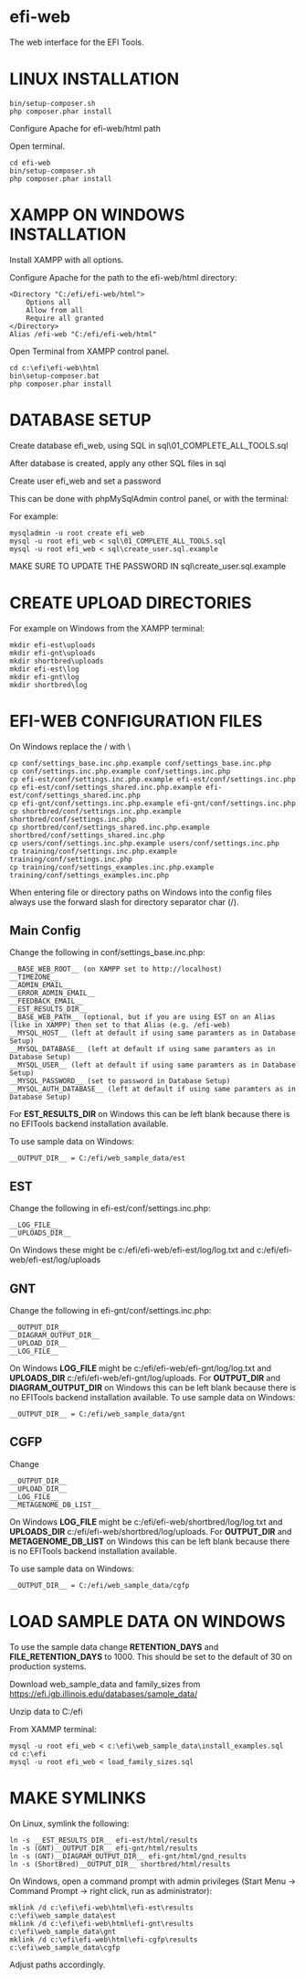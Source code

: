 # efi-web

The web interface for the EFI Tools.


# LINUX INSTALLATION

    bin/setup-composer.sh
    php composer.phar install

Configure Apache for efi-web/html path

Open terminal.

    cd efi-web
    bin/setup-composer.sh
    php composer.phar install


# XAMPP ON WINDOWS INSTALLATION

Install XAMPP with all options.

Configure Apache for the path to the efi-web/html directory:

    <Directory "C:/efi/efi-web/html">
        Options all
        Allow from all
        Require all granted
    </Directory>
    Alias /efi-web "C:/efi/efi-web/html"

Open Terminal from XAMPP control panel.

    cd c:\efi\efi-web\html
    bin\setup-composer.bat
    php composer.phar install


# DATABASE SETUP

Create database efi_web, using SQL in sql\01_COMPLETE_ALL_TOOLS.sql

After database is created, apply any other SQL files in sql

Create user efi_web and set a password

This can be done with phpMySqlAdmin control panel, or with the terminal:

For example:

    mysqladmin -u root create efi_web
    mysql -u root efi_web < sql\01_COMPLETE_ALL_TOOLS.sql
    mysql -u root efi_web < sql\create_user.sql.example

MAKE SURE TO UPDATE THE PASSWORD IN sql\create_user.sql.example


# CREATE UPLOAD DIRECTORIES

For example on Windows from the XAMPP terminal:

    mkdir efi-est\uploads
    mkdir efi-gnt\uploads
    mkdir shortbred\uploads
    mkdir efi-est\log
    mkdir efi-gnt\log
    mkdir shortbred\log


# EFI-WEB CONFIGURATION FILES

On Windows replace the / with \

    cp conf/settings_base.inc.php.example conf/settings_base.inc.php
    cp conf/settings.inc.php.example conf/settings.inc.php
    cp efi-est/conf/settings.inc.php.example efi-est/conf/settings.inc.php
    cp efi-est/conf/settings_shared.inc.php.example efi-est/conf/settings_shared.inc.php
    cp efi-gnt/conf/settings.inc.php.example efi-gnt/conf/settings.inc.php
    cp shortbred/conf/settings.inc.php.example shortbred/conf/settings.inc.php
    cp shortbred/conf/settings_shared.inc.php.example shortbred/conf/settings_shared.inc.php
    cp users/conf/settings.inc.php.example users/conf/settings.inc.php
    cp training/conf/settings.inc.php.example training/conf/settings.inc.php
    cp training/conf/settings_examples.inc.php.example training/conf/settings_examples.inc.php

When entering file or directory paths on Windows into the config files always use the forward slash for directory separator char (/).

## Main Config

Change the following in conf/settings_base.inc.php:

    __BASE_WEB_ROOT__ (on XAMPP set to http://localhost)
    __TIMEZONE__
    __ADMIN_EMAIL__
    __ERROR_ADMIN_EMAIL__
    __FEEDBACK_EMAIL__
    __EST_RESULTS_DIR__
    __BASE_WEB_PATH__ (optional, but if you are using EST on an Alias (like in XAMPP) then set to that Alias (e.g. /efi-web)
    __MYSQL_HOST__ (left at default if using same paramters as in Database Setup)
    __MYSQL_DATABASE__ (left at default if using same paramters as in Database Setup)
    __MYSQL_USER__ (left at default if using same paramters as in Database Setup)
    __MYSQL_PASSWORD__ (set to password in Database Setup)
    __MYSQL_AUTH_DATABASE__ (left at default if using same paramters as in Database Setup)

For __EST_RESULTS_DIR__ on Windows this can be left blank because there is no EFITools backend installation available.

To use sample data on Windows:

    __OUTPUT_DIR__ = C:/efi/web_sample_data/est

## EST

Change the following in efi-est/conf/settings.inc.php:

    __LOG_FILE__
    __UPLOADS_DIR__

On Windows these might be c:/efi/efi-web/efi-est/log/log.txt and c:/efi/efi-web/efi-est/log/uploads

## GNT

Change the following in efi-gnt/conf/settings.inc.php:

    __OUTPUT_DIR__
    __DIAGRAM_OUTPUT_DIR__
    __UPLOAD_DIR__
    __LOG_FILE__

On Windows __LOG_FILE__ might be c:/efi/efi-web/efi-gnt/log/log.txt and __UPLOADS_DIR__ c:/efi/efi-web/efi-gnt/log/uploads.
For __OUTPUT_DIR__ and __DIAGRAM_OUTPUT_DIR__ on Windows this can be left blank because there is no EFITools backend installation available.
To use sample data on Windows:

    __OUTPUT_DIR__ = C:/efi/web_sample_data/gnt

## CGFP

Change

    __OUTPUT_DIR__
    __UPLOAD_DIR__
    __LOG_FILE__
    __METAGENOME_DB_LIST__

On Windows __LOG_FILE__ might be c:/efi/efi-web/shortbred/log/log.txt and __UPLOADS_DIR__ c:/efi/efi-web/shortbred/log/uploads.
For __OUTPUT_DIR__ and __METAGENOME_DB_LIST__ on Windows this can be left blank because there is no EFITools backend installation available.

To use sample data on Windows:

    __OUTPUT_DIR__ = C:/efi/web_sample_data/cgfp


# LOAD SAMPLE DATA ON WINDOWS

To use the sample data change __RETENTION_DAYS__ and __FILE_RETENTION_DAYS__ to 1000.  This should be set to the default of 30 on production systems.

Download web_sample_data and family_sizes from https://efi.igb.illinois.edu/databases/sample_data/

Unzip data to C:/efi

From XAMMP terminal:

    mysql -u root efi_web < c:\efi\web_sample_data\install_examples.sql
    cd c:\efi
    mysql -u root efi_web < load_family_sizes.sql


# MAKE SYMLINKS

On Linux, symlink the following:

    ln -s __EST_RESULTS_DIR__ efi-est/html/results
    ln -s (GNT)__OUTPUT_DIR__ efi-gnt/html/results
    ln -s (GNT)__DIAGRAM_OUTPUT_DIR__ efi-gnt/html/gnd_results
    ln -s (ShortBred)__OUTPUT_DIR__ shortbred/html/results

On Windows, open a command prompt with admin privileges (Start Menu -> Command Prompt -> right click, run as administrator):

    mklink /d c:\efi\efi-web\html\efi-est\results c:\efi\web_sample_data\est
    mklink /d c:\efi\efi-web\html\efi-gnt\results c:\efi\web_sample_data\gnt
    mklink /d c:\efi\efi-web\html\efi-cgfp\results c:\efi\web_sample_data\cgfp

Adjust paths accordingly.

